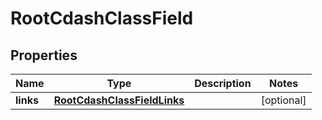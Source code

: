 

# RootCdashClassField


## Properties

| Name | Type | Description | Notes |
|------------ | ------------- | ------------- | -------------|
|**links** | [**RootCdashClassFieldLinks**](RootCdashClassFieldLinks.md) |  |  [optional] |



